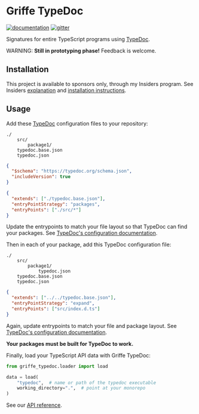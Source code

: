 # Griffe TypeDoc

[![documentation](https://img.shields.io/badge/docs-mkdocs-708FCC.svg?style=flat)](https://mkdocstrings.github.io/griffe-typedoc/)
[![gitter](https://badges.gitter.im/join%20chat.svg)](https://app.gitter.im/#/room/#griffe-typedoc:gitter.im)

Signatures for entire TypeScript programs using [TypeDoc](https://typedoc.org/).

WARNING: **Still in prototyping phase!**
Feedback is welcome.

## Installation

This project is available to sponsors only, through my Insiders program. See Insiders [explanation](https://mkdocstrings.github.io/griffe-typedoc/insiders/) and [installation instructions](https://mkdocstrings.github.io/griffe-typedoc/insiders/installation/).

## Usage

Add these [TypeDoc](https://typedoc.org/) configuration files to your repository:

```tree hl_lines="4 5"
./
    src/
        package1/
    typedoc.base.json
    typedoc.json
```

```json title="typedoc.base.json"
{
  "$schema": "https://typedoc.org/schema.json",
  "includeVersion": true
}
```

```json title="typedoc.json"
{
  "extends": ["./typedoc.base.json"],
  "entryPointStrategy": "packages",
  "entryPoints": ["./src/*"]
}
```

Update the entrypoints to match your file layout so that TypeDoc can find your packages. See [TypeDoc's configuration documentation](https://typedoc.org/options/configuration/).

Then in each of your package, add this TypeDoc configuration file:

```tree hl_lines="4"
./
    src/
        package1/
            typedoc.json
    typedoc.base.json
    typedoc.json
```

```json title="typedoc.json"
{
  "extends": ["../../typedoc.base.json"],
  "entryPointStrategy": "expand",
  "entryPoints": ["src/index.d.ts"]
}
```

Again, update entrypoints to match your file and package layout. See [TypeDoc's configuration documentation](https://typedoc.org/options/configuration/).

**Your packages must be built for TypeDoc to work.**

Finally, load your TypeScript API data with Griffe TypeDoc:

```python
from griffe_typedoc.loader import load

data = load(
    "typedoc",  # name or path of the typedoc executable
    working_directory=".",  # point at your monorepo
)
```

See our [API reference](https://mkdocstrings.github.io/griffe-typedoc/reference/griffe_typedoc/).

